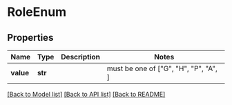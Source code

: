 # RoleEnum


## Properties
Name | Type | Description | Notes
------------ | ------------- | ------------- | -------------
**value** | **str** |  |  must be one of ["G", "H", "P", "A", ]

[[Back to Model list]](../README.md#documentation-for-models) [[Back to API list]](../README.md#documentation-for-api-endpoints) [[Back to README]](../README.md)


